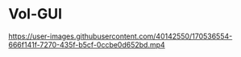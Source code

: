 # Vol-GUI

https://user-images.githubusercontent.com/40142550/170536554-666f141f-7270-435f-b5cf-0ccbe0d652bd.mp4

